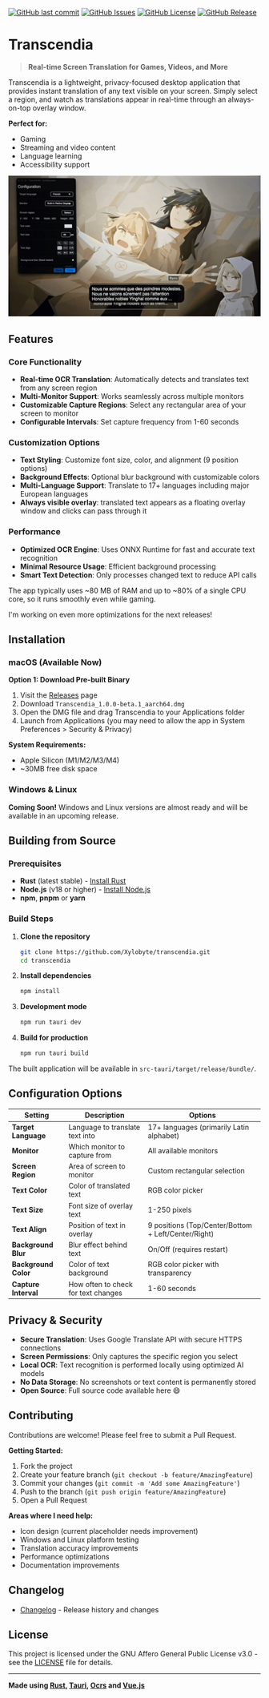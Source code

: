 [![GitHub last commit](https://img.shields.io/github/last-commit/Xylobyte/transcendia)](https://github.com/Xylobyte/transcendia/commits/main)
[![GitHub Issues](https://img.shields.io/github/issues/Xylobyte/transcendia)](https://github.com/Xylobyte/transcendia/issues)
[![GitHub License](https://img.shields.io/github/license/Xylobyte/transcendia)](LICENSE.txt)
[![GitHub Release](https://img.shields.io/github/v/release/Xylobyte/transcendia?include_prereleases)](https://github.com/Xylobyte/transcendia/releases)

# Transcendia

> **Real-time Screen Translation for Games, Videos, and More**

Transcendia is a lightweight, privacy-focused desktop application that provides instant translation of any text visible
on your screen. Simply select a region, and watch as translations appear in real-time through an always-on-top overlay
window.

**Perfect for:**

- Gaming
- Streaming and video content
- Language learning
- Accessibility support

![Transcendia Demo](/screenshots/opus-translated-in-french.jpeg)

## Features

### Core Functionality

- **Real-time OCR Translation**: Automatically detects and translates text from any screen region
- **Multi-Monitor Support**: Works seamlessly across multiple monitors
- **Customizable Capture Regions**: Select any rectangular area of your screen to monitor
- **Configurable Intervals**: Set capture frequency from 1-60 seconds

### Customization Options

- **Text Styling**: Customize font size, color, and alignment (9 position options)
- **Background Effects**: Optional blur background with customizable colors
- **Multi-Language Support**: Translate to 17+ languages including major European languages
- **Always visible overlay**: translated text appears as a floating overlay window and clicks can pass through it

### Performance

- **Optimized OCR Engine**: Uses ONNX Runtime for fast and accurate text recognition
- **Minimal Resource Usage**: Efficient background processing
- **Smart Text Detection**: Only processes changed text to reduce API calls

The app typically uses ~80 MB of RAM and up to ~80% of a single CPU core, so it runs smoothly even while gaming.

I'm working on even more optimizations for the next releases!

## Installation

### macOS (Available Now)

**Option 1: Download Pre-built Binary**

1. Visit the [Releases](https://github.com/Xylobyte/transcendia/releases) page
2. Download `Transcendia_1.0.0-beta.1_aarch64.dmg`
3. Open the DMG file and drag Transcendia to your Applications folder
4. Launch from Applications (you may need to allow the app in System Preferences > Security & Privacy)

**System Requirements:**

- Apple Silicon (M1/M2/M3/M4)
- ~30MB free disk space

### Windows & Linux

**Coming Soon!** Windows and Linux versions are almost ready and will be available in an upcoming release.

## Building from Source

### Prerequisites

- **Rust** (latest stable) - [Install Rust](https://rustup.rs/)
- **Node.js** (v18 or higher) - [Install Node.js](https://nodejs.org/)
- **npm**, **pnpm** or **yarn**

### Build Steps

1. **Clone the repository**
   ```bash
   git clone https://github.com/Xylobyte/transcendia.git
   cd transcendia
   ```

2. **Install dependencies**
   ```bash
   npm install
   ```

3. **Development mode**
   ```bash
   npm run tauri dev
   ```

4. **Build for production**
   ```bash
   npm run tauri build
   ```

The built application will be available in `src-tauri/target/release/bundle/`.

## Configuration Options

| Setting              | Description                         | Options                                             |
|----------------------|-------------------------------------|-----------------------------------------------------|
| **Target Language**  | Language to translate text into     | 17+ languages (primarily Latin alphabet)            |
| **Monitor**          | Which monitor to capture from       | All available monitors                              |
| **Screen Region**    | Area of screen to monitor           | Custom rectangular selection                        |
| **Text Color**       | Color of translated text            | RGB color picker                                    |
| **Text Size**        | Font size of overlay text           | 1-250 pixels                                        |
| **Text Align**       | Position of text in overlay         | 9 positions (Top/Center/Bottom + Left/Center/Right) |
| **Background Blur**  | Blur effect behind text             | On/Off (requires restart)                           |
| **Background Color** | Color of text background            | RGB color picker with transparency                  |
| **Capture Interval** | How often to check for text changes | 1-60 seconds                                        |

## Privacy & Security

- **Secure Translation**: Uses Google Translate API with secure HTTPS connections
- **Screen Permissions**: Only captures the specific region you select
- **Local OCR**: Text recognition is performed locally using optimized AI models
- **No Data Storage**: No screenshots or text content is permanently stored
- **Open Source**: Full source code available here 😄

## Contributing

Contributions are welcome! Please feel free to submit a Pull Request.

**Getting Started:**

1. Fork the project
2. Create your feature branch (`git checkout -b feature/AmazingFeature`)
3. Commit your changes (`git commit -m 'Add some AmazingFeature'`)
4. Push to the branch (`git push origin feature/AmazingFeature`)
5. Open a Pull Request

**Areas where I need help:**

- Icon design (current placeholder needs improvement)
- Windows and Linux platform testing
- Translation accuracy improvements
- Performance optimizations
- Documentation improvements

## Changelog

- [Changelog](CHANGELOG.md) - Release history and changes

## License

This project is licensed under the GNU Affero General Public License v3.0 - see the [LICENSE](LICENSE.txt) file for
details.

---

**Made
using [Rust](https://github.com/rust-lang/rust), [Tauri](https://github.com/tauri-apps/tauri), [Ocrs](https://github.com/robertknight/ocrs)
and [Vue.js](https://github.com/vuejs)**
